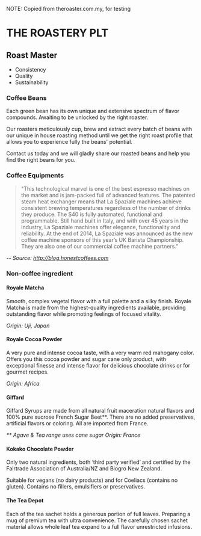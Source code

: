 NOTE: Copied from theroaster.com.my, for testing

THE ROASTERY PLT
================
Roast Master
------------
- Consistency
- Quality
- Sustainability

### Coffee Beans
Each green bean has its own unique and extensive spectrum of flavor compounds.  Awaiting to be unlocked by the right roaster.

Our roasters meticulously cup, brew and extract every batch of beans with our unique in house roasting method until we get the right roast profile that allows you to experience fully the beans' potential.

Contact us today and we will gladly share our roasted beans and help you find the right beans for you.

### Coffee Equipments
> "This technological marvel is one of the best espresso machines on the market and is jam-packed full of advanced features. The patented steam heat exchanger means that La Spaziale machines achieve consistent brewing temperatures regardless of the number of drinks they produce. The S40 is fully automated, functional and programmable. Still hand built in Italy, and with over 45 years in the industry, La Spaziale machines offer elegance, functionality and reliability. At the end of 2014, La Spaziale was announced as the new coffee machine sponsors of this year’s UK Barista Championship. They are also one of our commercial coffee machine partners."

_-- Source: http://blog.honestcoffees.com_

### Non-coffee ingredient
#### Royale Matcha
Smooth, complex vegetal flavor with a full palette and a silky finish. Royale Matcha is made from the highest-quality ingredients available, providing outstanding flavor while promoting feelings of focused vitality.

_Origin: Uji, Japan_

#### Royale Cocoa Powder
A very pure and intense cocoa taste, with a very warm red mahogany color. Offers you this cocoa powder and sugar cane only product, with exceptional finesse and intense flavor for delicious chocolate drinks or for gourmet recipes.

_Origin: Africa_

#### Giffard
Giffard Syrups are made from all natural fruit maceration natural flavors and 100% pure sucrose French Sugar Beet**. There are no added preservatives, artificial flavors or coloring. All are imported from France.

_** Agave & Tea range uses cane sugar_
_Origin: France_

#### Kokako Chocolate Powder
Only two natural ingredients, both ‘third party verified’ and certified by the Fairtrade Association of Australia/NZ and Biogro New Zealand.

Suitable for vegans (no dairy products) and for Coeliacs (contains no gluten). Contains no fillers, emulsifiers or preservatives.

#### The Tea Depot
Each of the tea sachet holds a generous portion of full leaves. Preparing a mug of premium tea with ultra convenience. The carefully chosen sachet material allows whole leaf tea expand to a full flavor unrestricted infusions.
